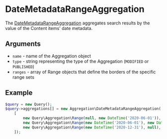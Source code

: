 # DateMetadataRangeAggregation

The [DateMetadataRangeAggregation](../../api/php_api/php_api_reference/classes/Ibexa-Contracts-Core-Repository-Values-Content-Query-Aggregation-Field-CountryTermAggregation.html) aggregates search results by the value of the Content items' date metadata.

## Arguments

- `name` - name of the Aggregation object
- `type` - string representing the type of the Aggregation (`MODIFIED` or `PUBLISHED`)
- `ranges` - array of Range objects that define the borders of the specific range sets

## Example

``` php
$query = new Query();
$query->aggregations[] = new Aggregation\DateMetadataRangeAggregation('date_metadata', Aggregation\DateMetadataRangeAggregation::PUBLISHED,
    [
        new Query\Aggregation\Range(null, new DateTime('2020-06-01')),
        new Query\Aggregation\Range(new DateTime('2020-06-01'), new DateTime('2020-12-31')),
        new Query\Aggregation\Range(new DateTime('2020-12-31'), null),
    ]);
```
